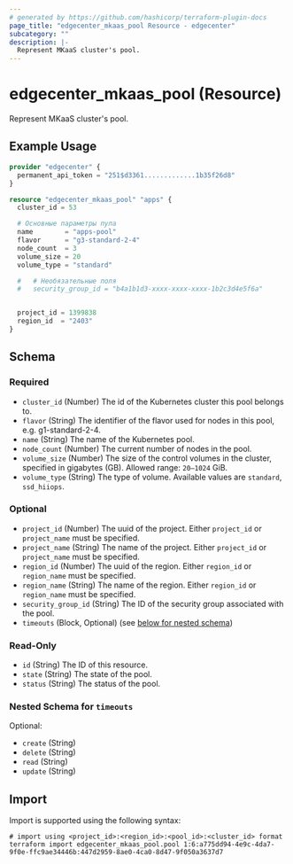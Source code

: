 ```yaml
---
# generated by https://github.com/hashicorp/terraform-plugin-docs
page_title: "edgecenter_mkaas_pool Resource - edgecenter"
subcategory: ""
description: |-
  Represent MKaaS cluster's pool.
---
```


# edgecenter_mkaas_pool (Resource)

Represent MKaaS cluster's pool.

## Example Usage

```terraform
provider "edgecenter" {
  permanent_api_token = "251$d3361.............1b35f26d8"
}

resource "edgecenter_mkaas_pool" "apps" {
  cluster_id = 53

  # Основные параметры пула
  name        = "apps-pool"
  flavor      = "g3-standard-2-4"
  node_count  = 3
  volume_size = 20
  volume_type = "standard"

  #   # Необязательные поля
  #   security_group_id = "b4a1b1d3-xxxx-xxxx-xxxx-1b2c3d4e5f6a"


  project_id = 1399838
  region_id  = "2403"
}
```

<!-- schema generated by tfplugindocs -->
## Schema

### Required

- `cluster_id` (Number) The id of the Kubernetes cluster this pool belongs to.
- `flavor` (String) The identifier of the flavor used for nodes in this pool, e.g. g1-standard-2-4.
- `name` (String) The name of the Kubernetes pool.
- `node_count` (Number) The current number of nodes in the pool.
- `volume_size` (Number) The size of the control volumes in the cluster, specified in gigabytes (GB). Allowed range: `20–1024` GiB.
- `volume_type` (String) The type of volume. Available values are `standard`, `ssd_hiiops`.

### Optional

- `project_id` (Number) The uuid of the project. Either `project_id` or `project_name` must be specified.
- `project_name` (String) The name of the project. Either `project_id` or `project_name` must be specified.
- `region_id` (Number) The uuid of the region. Either `region_id` or `region_name` must be specified.
- `region_name` (String) The name of the region. Either `region_id` or `region_name` must be specified.
- `security_group_id` (String) The ID of the security group associated with the pool.
- `timeouts` (Block, Optional) (see [below for nested schema](#nestedblock--timeouts))

### Read-Only

- `id` (String) The ID of this resource.
- `state` (String) The state of the pool.
- `status` (String) The status of the pool.

<a id="nestedblock--timeouts"></a>
### Nested Schema for `timeouts`

Optional:

- `create` (String)
- `delete` (String)
- `read` (String)
- `update` (String)

## Import

Import is supported using the following syntax:

```shell
# import using <project_id>:<region_id>:<pool_id>:<cluster_id> format
terraform import edgecenter_mkaas_pool.pool 1:6:a775dd94-4e9c-4da7-9f0e-ffc9ae34446b:447d2959-8ae0-4ca0-8d47-9f050a3637d7
```

